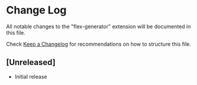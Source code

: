 # Change Log

All notable changes to the "flex-generator" extension will be documented in this file.

Check [Keep a Changelog](http://keepachangelog.com/) for recommendations on how to structure this file.

## [Unreleased]

- Initial release